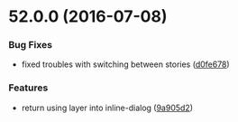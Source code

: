 <a name="52.0.0"></a>
# 52.0.0 (2016-07-08)


### Bug Fixes

* fixed troubles with switching between stories ([d0fe678](https://bitbucket.org/atlassian/https://bitbucket.org/atlassian/atlaskit/commits/d0fe678))


### Features

* return using layer into inline-dialog ([9a905d2](https://bitbucket.org/atlassian/https://bitbucket.org/atlassian/atlaskit/commits/9a905d2))




